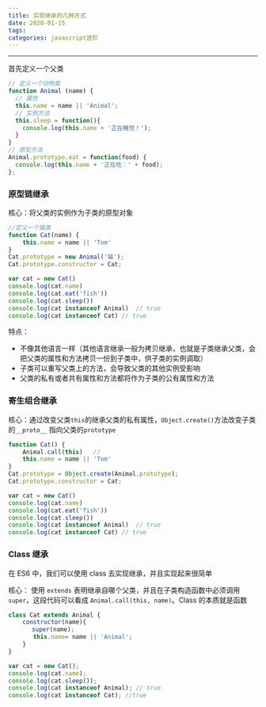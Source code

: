 ```yaml
---
title: 实现继承的几种方式
date: 2020-01-15
tags:
categories: javascript进阶
---
```


--------------------------


<!-- more -->

首先定义一个父类

```javascript
// 定义一个动物类
function Animal (name) {
  // 属性
  this.name = name || 'Animal';
  // 实例方法
  this.sleep = function(){
    console.log(this.name + '正在睡觉！');
  }
}
// 原型方法
Animal.prototype.eat = function(food) {
  console.log(this.name + '正在吃：' + food);
};
```

### 原型链继承

核心：将父类的实例作为子类的原型对象

```javascript
//定义一个猫类
function Cat(name) {
    this.name = name || 'Tom'
}
Cat.prototype = new Animal('猫');
Cat.prototype.constructor = Cat;

var cat = new Cat()
console.log(cat.name)
console.log(cat.eat('fish'))
console.log(cat.sleep())
console.log(cat instanceof Animal)  // true
console.log(cat instanceof Cat) // true
```

特点：

*	不像其他语言一样（其他语言继承一般为拷贝继承，也就是子类继承父类，会把父类的属性和方法拷贝一份到子类中，供子类的实例调取）
*	子类可以重写父类上的方法，会导致父类的其他实例受影响
*	父类的私有或者共有属性和方法都将作为子类的公有属性和方法

### 寄生组合继承

核心：通过改变父类`this`的继承父类的私有属性，`Object.create()`方法改变子类的`__proto__` 指向父类的`prototype`

```javascript
function Cat() {
    Animal.call(this)   //
    this.name = name || 'Tom'
}
Cat.prototype = Object.create(Animal.prototype);
Cat.prototype.constructor = Cat;

var cat = new Cat()
console.log(cat.name)
console.log(cat.eat('fish'))
console.log(cat.sleep())
console.log(cat instanceof Animal)  // true
console.log(cat instanceof Cat) // true
```

### Class 继承
在 ES6 中，我们可以使用 class 去实现继承，并且实现起来很简单

核心： 使用 `extends` 表明继承自哪个父类，并且在子类构造函数中必须调用 `super`，这段代码可以看成 `Animal.call(this, name)`。Class 的本质就是函数

```javascript
class Cat extends Animal {
    constructor(name){
　　　　super(name);　　　　
       this.name= name || 'Animal';
    }
}

var cat = new Cat();
console.log(cat.name);
console.log(cat.sleep());
console.log(cat instanceof Animal); // true
console.log(cat instanceof Cat); //true
```
